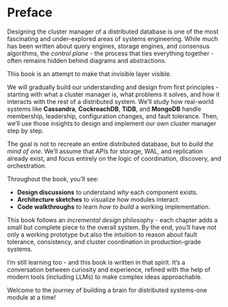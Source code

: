 # Preface

Designing the cluster manager of a distributed database is one of the most fascinating and under-explored areas of systems engineering. While much has been written about query engines, storage engines, and consensus algorithms, the *control plane* - the process that ties everything together - often remains hidden behind diagrams and abstractions.

This book is an attempt to make that invisible layer visible.

We will gradually build our understanding and design from first principles - starting with what a cluster manager is, what problems it solves, and how it interacts with the rest of a distributed system. We’ll study how real-world systems like **Cassandra**, **CockroachDB**, **TiDB**, and **MongoDB** handle membership, leadership, configuration changes, and fault tolerance. Then, we’ll use those insights to design and implement our own cluster manager step by step.

The goal is not to recreate an entire distributed database, but to *build the mind of one*.
We’ll assume that APIs for storage, WAL, and replication already exist, and focus entirely on the logic of coordination, discovery, and orchestration.

Throughout the book, you’ll see:

* **Design discussions** to understand *why* each component exists.
* **Architecture sketches** to visualize *how* modules interact.
* **Code walkthroughs** to learn *how to build* a working implementation.

This book follows an *incremental design* philosophy - each chapter adds a small but complete piece to the overall system. By the end, you’ll have not only a working prototype but also the intuition to reason about fault tolerance, consistency, and cluster coordination in production-grade systems.

I’m still learning too - and this book is written in that spirit.
It’s a conversation between curiosity and experience, refined with the help of modern tools (including LLMs) to make complex ideas approachable.

Welcome to the journey of building a brain for distributed systems-one module at a time!